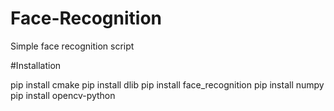 # Face-Recognition

Simple face recognition script

#Installation

pip install cmake
pip install dlib
pip install face_recognition
pip install numpy
pip install opencv-python

